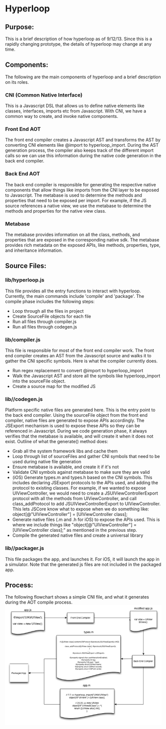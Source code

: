 # Hyperloop

## Purpose:

This is a brief description of how hyperloop as of 9/12/13.  Since this is a rapidly changing prototype, the details of hyperloop may change at any time.

## Components:

The following are the main components of hyperloop and a brief description on its roles.

### CNI (Common Native Interface)
This is a Javascript DSL that allows us to define native elements like classes, interfaces, imports etc from Javascript.  With CNI, we have a common way to create, and invoke native components.

### Front End AOT
The front end compiler creates a Javascript AST and transforms the AST by converting CNI elements like @import to hyperloop_import.  During the AST generation process, the compiler also keeps track of the different import calls so we can use this information during the native code generation in the back end compiler.

### Back End AOT
The back end compiler is responsible for generating the respective native components that allow things like imports from the CNI layer to be exposed to Javascript.  The metabase is used to determine the methods and properties that need to be exposed per import.  For example, if the JS source references a native view, we use the metabase to determine the methods and properties for the native view class.

### Metabase
The metabase provides information on all the class, methods, and properties that are exposed in the corresponding native sdk.  The metabase provides rich metadata on the exposed APIs, like methods, properties, type, and inheritance information.

## Source Files:

### lib/hyperloop.js
This file provides all the entry functions to interact with hyperloop.  Currently, the main commands include 'compile' and 'package'.  The compile phase includes the following steps:
* Loop through all the files in project
* Create SourceFile objects for each file
* Run all files through compiler.js
* Run all files through codegen.js

### lib/compiler.js
This file is responsible for most of the front end compiler work.  The front end compiler creates an AST from the Javascript source and walks it to gather the CNI specific symbols.  Here is what the compiler currently does.
* Run regex replacement to convert @import to hyperloop_import
* Walk the Javascript AST and store all the symbols like hyperloop_import into the sourceFile object.
* Create a source map for the modified JS

### lib/<platform>/codegen.js
Platform specific native files are generated here.  This is the entry point to the back end compiler.  Using the sourceFile object from the front end compiler, native files are generated to expose APIs accordingly.  The JSExport mechanism is used to expose these APIs so they can be referenced in Javascript.  During we code generation phase, it always verifies that the metabase is available, and will create it when it does not exist.  Outline of what the generate() method does:

* Grab all the system framework libs and cache them
* Loop through list of sourceFiles and gather CNI symbols that need to be used during native file generation
* Ensure metabase is available, and create it if it's not
* Validate CNI symbols against metabase to make sure they are valid
* (iOS) Generate types.m and types.h based on the CNI symbols.  This includes declaring JSExport protocols to the APIs used, and adding the protocol to existing classes.  For example, if we wanted to expose UIViewController, we would need to create a JSUIViewControllerExport protocol with all the methods from UIViewController, and call class_addProtocol to add JSUIViewControllerExport to UIViewController.  This lets JSCore know what to expose when we do something like: object[@"UIViewController"] = [UIViewController class];
* Generate  native files (.m and .h for iOS) to expose the APIs used.  This is where we include things like "object[@"UIViewController"] = [UIViewController class];" as mentioned in the previous step.
* Compile the generated native files and create a universal library

### lib/<platform>/packager.js
This file packages the app, and launches it.  For iOS, it will launch the app in a simulator.  Note that the generated js files are not included in the packaged app.

## Process:

The following flowchart shows a simple CNI file, and what it generates during the AOT compile process.
![Hyperloop process](process.png)